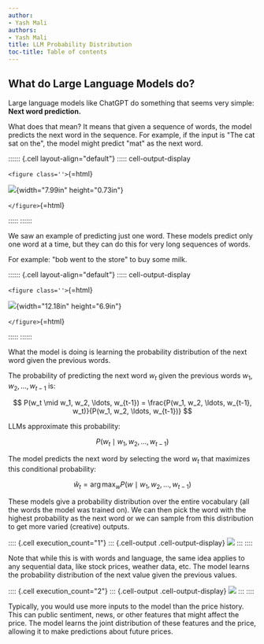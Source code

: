 ```yaml
---
author:
- Yash Mali
authors:
- Yash Mali
title: LLM Probability Distribution
toc-title: Table of contents
---
```


## What do Large Language Models do?

Large language models like ChatGPT do something that seems very simple:
**Next word prediction.**

What does that mean? It means that given a sequence of words, the model
predicts the next word in the sequence. For example, if the input is
"The cat sat on the", the model might predict "mat" as the next word.

:::::: {.cell layout-align="default"}
::::: cell-output-display
<div>

`<figure class=''>`{=html}

<div>

![](llm_dist_files/figure-markdown/mermaid-figure-1.png){width="7.99in"
height="0.73in"}

</div>

`</figure>`{=html}

</div>
:::::
::::::

We saw an example of predicting just one word. These models predict only
one word at a time, but they can do this for very long sequences of
words.

For example: "bob went to the store" to buy some milk.

:::::: {.cell layout-align="default"}
::::: cell-output-display
<div>

`<figure class=''>`{=html}

<div>

![](llm_dist_files/figure-markdown/mermaid-figure-2.png){width="12.18in"
height="6.9in"}

</div>

`</figure>`{=html}

</div>
:::::
::::::

What the model is doing is learning the probability distribution of the
next word given the previous words.

The probability of predicting the next word $w_{t}$ given the previous
words $w_1, w_2, \ldots, w_{t-1}$ is:

$$
P(w_t \mid w_1, w_2, \ldots, w_{t-1}) = \frac{P(w_1, w_2, \ldots, w_{t-1}, w_t)}{P(w_1, w_2, \ldots, w_{t-1})}
$$

LLMs approximate this probability:

$$
P(w_t \mid w_1, w_2, \ldots, w_{t-1})
$$

The model predicts the next word by selecting the word $w_t$ that
maximizes this conditional probability:

$$
\hat{w}_t = \arg\max_{w} P(w \mid w_1, w_2, \ldots, w_{t-1})
$$

These models give a probability distribution over the entire vocabulary
(all the words the model was trained on). We can then pick the word with
the highest probability as the next word or we can sample from this
distribution to get more varied (creative) outputs.

:::: {.cell execution_count="1"}
::: {.cell-output .cell-output-display}
![](llm_dist_files/figure-markdown/cell-2-output-1.png)
:::
::::

Note that while this is with words and language, the same idea applies
to any sequential data, like stock prices, weather data, etc. The model
learns the probability distribution of the next value given the previous
values.

:::: {.cell execution_count="2"}
::: {.cell-output .cell-output-display}
![](llm_dist_files/figure-markdown/cell-3-output-1.png)
:::
::::

Typically, you would use more inputs to the model than the price
history. This can public sentiment, news, or other features that might
affect the price. The model learns the joint distribution of these
features and the price, allowing it to make predictions about future
prices.
